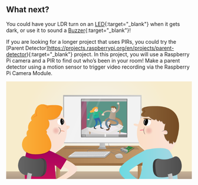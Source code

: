 ## What next?

You could have your LDR turn on an [LED](https://projects.raspberrypi.org/en/projects/rpi-LED){:target="_blank"}  when it gets dark, or use it to sound a [Buzzer](https://projects.raspberrypi.org/en/projects/rpi-buzzer){:target="_blank"}!


If you are looking for a longer project that uses PIRs, you could try the [Parent Detector]https://projects.raspberrypi.org/en/projects/parent-detector){:target="_blank"} project. In this project, you will use a Raspberry Pi camera and a PIR to find out who’s been in your room! Make a parent detector using a motion sensor to trigger video recording via the Raspberry Pi Camera Module.

![Illustration of two people sitting at a desk, watching a video on a computer screen. The screen shows two individuals dancing on a table. The people watching have focused expressions, one with orange hair and the other with brown hair.](images/detector.png)